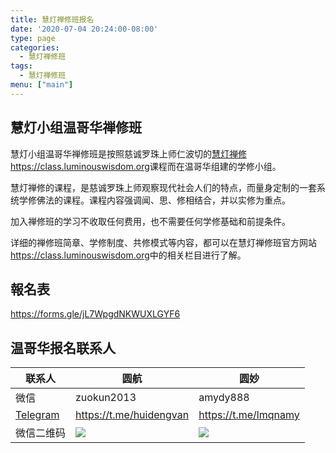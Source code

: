 ```yaml
---
title: 慧灯禅修班报名
date: '2020-07-04 20:24:00-08:00'
type: page
categories:
  - 慧灯禅修班
tags:
  - 慧灯禅修班
menu: ["main"]
---
```


## 慧灯小组温哥华禅修班

慧灯小组温哥华禅修班是按照慈诚罗珠上师仁波切的[慧灯禅修](https://class.luminouswisdom.org)<https://class.luminouswisdom.org>课程而在温哥华组建的学修小组。

慧灯禅修的课程，是慈诚罗珠上师观察现代社会人们的特点，而量身定制的一套系统学修佛法的课程。课程内容强调闻、思、修相结合，并以实修为重点。

加入禅修班的学习不收取任何费用，也不需要任何学修基础和前提条件。

详细的禅修班简章、学修制度、共修模式等内容，都可以在慧灯禅修班官方网站<https://class.luminouswisdom.org>中的相关栏目进行了解。

## 報名表

  <https://forms.gle/jL7WpgdNKWUXLGYF6>

## 温哥华报名联系人

 联系人 | 圆航 | 圆妙
---------|----------|---------
 微信 | zuokun2013 | amydy888
 [Telegram](https://telegram.org) | <https://t.me/huidengvan> | <https://t.me/lmqnamy>
 微信二维码 | ![](/up/yuanhang.jpg) | ![](/up/yuanmiao.jpg)
